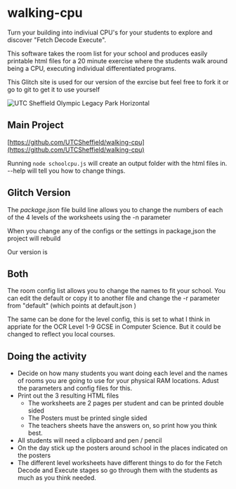 # walking-cpu

Turn your building into indiviual CPU's for your students to explore and discover "Fetch Decode Execute".

This software takes the room list for your school and produces easily printable html files for a 20 minute exercise where the students walk around being a CPU, executing individual differentiated programs.

This Glitch site is used for our version of the exrcise but feel free to fork it or go to git to get it to use yourself

![UTC Sheffield Olympic Legacy Park Horizontal](https://www.utcsheffield.org.uk/olp/assets/sites/3/2021/07/UTC-Sheffield-Olympic-Legacy-Park-Horizontal.svg)

## Main Project

[https://github.com/UTCSheffield/walking-cpu](https://github.com/UTCSheffield/walking-cpu)

Running ```node schoolcpu.js``` will create an output folder with the html files in. --help will tell you how to change things.


## Glitch Version

The *package.json* file build line allows you to change the numbers of each of the 4 levels of the worksheets using the -n parameter

When you change any of the configs or the settings in package,json the project will rebuild

Our version is 


## Both 

The room config list allows you to change the names to fit your school. You can edit the default or copy it to another file 
and change the -r parameter from "default" (which points at default.json )

The same can be done for the level config, this is set to what I think in appriate for the OCR Level 1-9 GCSE in Computer Science. But it could be changed to reflect you local courses.


## Doing the activity

- Decide on how many students you want doing each level and the names of rooms you are going to use for your physical RAM locations.
Adust the parameters and config files for this.
- Print out the 3 resulting HTML files 
  - The worksheets are 2 pages per student and can be printed double sided
  - The Posters must be printed single sided
  - The teachers sheets have the answers on, so print how you think best.
- All students will need a clipboard and pen / pencil
- On the day stick up the posters around school in the places indicated on the posters
- The different level worksheets have different things to do for the Fetch Decode and Execute stages so go through them with the students as much as you think needed.



